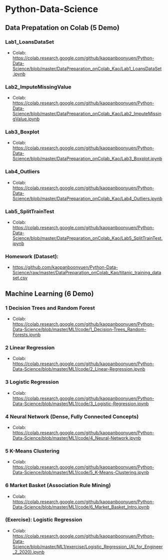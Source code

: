 # Python-Data-Science

## Data Prepatation on Colab (5 Demo)

### Lab1_LoansDataSet
- Colab: https://colab.research.google.com/github/kaopanboonyuen/Python-Data-Science/blob/master/DataPreparation_onColab_Kao/Lab1_LoansDataSet.ipynb

### Lab2_ImputeMissingValue
- Colab: https://colab.research.google.com/github/kaopanboonyuen/Python-Data-Science/blob/master/DataPreparation_onColab_Kao/Lab2_ImputeMissingValue.ipynb

### Lab3_Boxplot
- Colab: https://colab.research.google.com/github/kaopanboonyuen/Python-Data-Science/blob/master/DataPreparation_onColab_Kao/Lab3_Boxplot.ipynb

### Lab4_Outliers
- Colab: https://colab.research.google.com/github/kaopanboonyuen/Python-Data-Science/blob/master/DataPreparation_onColab_Kao/Lab4_Outliers.ipynb

### Lab5_SplitTrainTest
- Colab: https://colab.research.google.com/github/kaopanboonyuen/Python-Data-Science/blob/master/DataPreparation_onColab_Kao/Lab5_SplitTrainTest.ipynb


### Homework (Dataset): 
- https://github.com/kaopanboonyuen/Python-Data-Science/raw/master/DataPreparation_onColab_Kao/titanic_training_dataset.csv

## Machine Learning (6 Demo)

### 1 Decision Trees and Random Forest
- Colab: https://colab.research.google.com/github/kaopanboonyuen/Python-Data-Science/blob/master/ML1/code/1_Decision-Trees_Random-Forests.ipynb

### 2 Linear Regression
- Colab: https://colab.research.google.com/github/kaopanboonyuen/Python-Data-Science/blob/master/ML1/code/2_Linear-Regression.ipynb

### 3 Logistic Regression
- Colab: https://colab.research.google.com/github/kaopanboonyuen/Python-Data-Science/blob/master/ML1/code/3_Logistic-Regression.ipynb

### 4 Neural Network (Dense, Fully Connected Concepts)
- Colab: https://colab.research.google.com/github/kaopanboonyuen/Python-Data-Science/blob/master/ML1/code/4_Neural-Network.ipynb


### 5 K-Means Clustering
- Colab: https://colab.research.google.com/github/kaopanboonyuen/Python-Data-Science/blob/master/ML1/code/5_K-Means-Clustering.ipynb

### 6 Market Basket (Association Rule Mining)
- Colab: https://colab.research.google.com/github/kaopanboonyuen/Python-Data-Science/blob/master/ML1/code/6_Market_Basket_Intro.ipynb

### (Exercise): Logistic Regression
- Colab: https://colab.research.google.com/github/kaopanboonyuen/Python-Data-Science/blob/master/ML1/exercise/Logistic_Regression_(AI_for_Engineer_2_2020).ipynb

